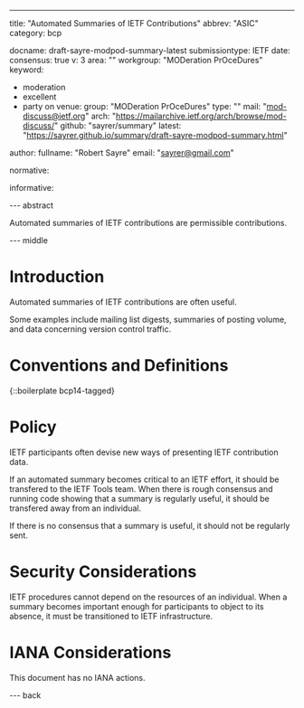 ---
title: "Automated Summaries of IETF Contributions"
abbrev: "ASIC"
category: bcp

docname: draft-sayre-modpod-summary-latest
submissiontype: IETF
date:
consensus: true
v: 3
area: ""
workgroup: "MODeration PrOceDures"
keyword:
 - moderation
 - excellent
 - party on
venue:
  group: "MODeration PrOceDures"
  type: ""
  mail: "mod-discuss@ietf.org"
  arch: "https://mailarchive.ietf.org/arch/browse/mod-discuss/"
  github: "sayrer/summary"
  latest: "https://sayrer.github.io/summary/draft-sayre-modpod-summary.html"

author:
  fullname: "Robert Sayre"
  email: "sayrer@gmail.com"

normative:

informative:


--- abstract

Automated summaries of IETF contributions are permissible contributions.

--- middle

# Introduction

Automated summaries of IETF contributions are often useful.

Some examples include mailing list digests, summaries of posting volume, and data concerning version control traffic.

# Conventions and Definitions

{::boilerplate bcp14-tagged}

# Policy

IETF participants often devise new ways of presenting IETF contribution data.

If an automated summary becomes critical to an IETF effort, it should be transfered to the IETF Tools team. When there is rough consensus and running code showing that a summary is regularly useful, it should be transfered away from an individual.

If there is no consensus that a summary is useful, it should not be regularly sent.

# Security Considerations

IETF procedures cannot depend on the resources of an individual. When a summary becomes important enough for participants to object to its absence, it must be transitioned to IETF infrastructure.


# IANA Considerations

This document has no IANA actions.


--- back

